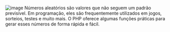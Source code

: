 ![image](https://github.com/user-attachments/assets/8a4e1f43-4bc1-4c23-8c07-81980cc39038)
Números aleatórios são valores que não seguem um padrão previsível. Em programação, eles são frequentemente utilizados em jogos, sorteios, testes e muito mais. O PHP oferece algumas funções práticas para gerar esses números de forma rápida e fácil.
